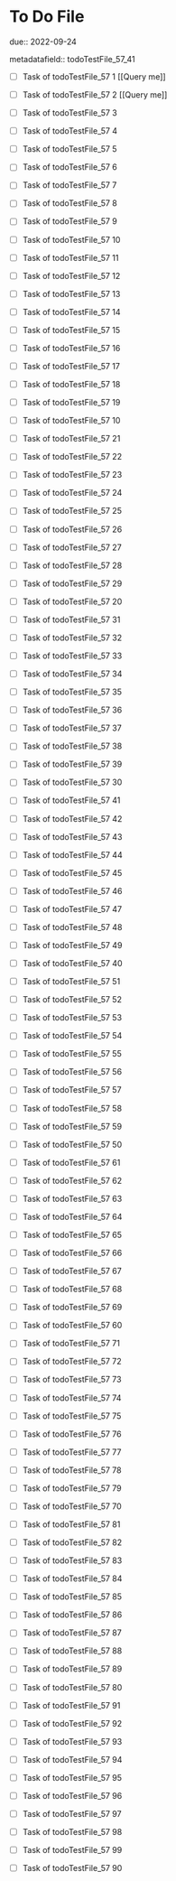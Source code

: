 # To Do File

due:: 2022-09-24

metadatafield:: todoTestFile_57_41

- [ ] Task of todoTestFile_57 1 [[Query me]]
- [ ] Task of todoTestFile_57 2 [[Query me]]
- [ ] Task of todoTestFile_57 3
- [ ] Task of todoTestFile_57 4
- [ ] Task of todoTestFile_57 5
- [ ] Task of todoTestFile_57 6
- [ ] Task of todoTestFile_57 7
- [ ] Task of todoTestFile_57 8
- [ ] Task of todoTestFile_57 9
- [ ] Task of todoTestFile_57 10

- [ ] Task of todoTestFile_57 11 
- [ ] Task of todoTestFile_57 12 
- [ ] Task of todoTestFile_57 13
- [ ] Task of todoTestFile_57 14
- [ ] Task of todoTestFile_57 15
- [ ] Task of todoTestFile_57 16
- [ ] Task of todoTestFile_57 17
- [ ] Task of todoTestFile_57 18
- [ ] Task of todoTestFile_57 19
- [ ] Task of todoTestFile_57 10

- [ ] Task of todoTestFile_57 21 
- [ ] Task of todoTestFile_57 22 
- [ ] Task of todoTestFile_57 23
- [ ] Task of todoTestFile_57 24
- [ ] Task of todoTestFile_57 25
- [ ] Task of todoTestFile_57 26
- [ ] Task of todoTestFile_57 27
- [ ] Task of todoTestFile_57 28
- [ ] Task of todoTestFile_57 29
- [ ] Task of todoTestFile_57 20

- [ ] Task of todoTestFile_57 31 
- [ ] Task of todoTestFile_57 32 
- [ ] Task of todoTestFile_57 33
- [ ] Task of todoTestFile_57 34
- [ ] Task of todoTestFile_57 35
- [ ] Task of todoTestFile_57 36
- [ ] Task of todoTestFile_57 37
- [ ] Task of todoTestFile_57 38
- [ ] Task of todoTestFile_57 39
- [ ] Task of todoTestFile_57 30

- [ ] Task of todoTestFile_57 41 
- [ ] Task of todoTestFile_57 42 
- [ ] Task of todoTestFile_57 43
- [ ] Task of todoTestFile_57 44
- [ ] Task of todoTestFile_57 45
- [ ] Task of todoTestFile_57 46
- [ ] Task of todoTestFile_57 47
- [ ] Task of todoTestFile_57 48
- [ ] Task of todoTestFile_57 49
- [ ] Task of todoTestFile_57 40

- [ ] Task of todoTestFile_57 51 
- [ ] Task of todoTestFile_57 52 
- [ ] Task of todoTestFile_57 53
- [ ] Task of todoTestFile_57 54
- [ ] Task of todoTestFile_57 55
- [ ] Task of todoTestFile_57 56
- [ ] Task of todoTestFile_57 57
- [ ] Task of todoTestFile_57 58
- [ ] Task of todoTestFile_57 59
- [ ] Task of todoTestFile_57 50

- [ ] Task of todoTestFile_57 61 
- [ ] Task of todoTestFile_57 62 
- [ ] Task of todoTestFile_57 63
- [ ] Task of todoTestFile_57 64
- [ ] Task of todoTestFile_57 65
- [ ] Task of todoTestFile_57 66
- [ ] Task of todoTestFile_57 67
- [ ] Task of todoTestFile_57 68
- [ ] Task of todoTestFile_57 69
- [ ] Task of todoTestFile_57 60

- [ ] Task of todoTestFile_57 71 
- [ ] Task of todoTestFile_57 72 
- [ ] Task of todoTestFile_57 73
- [ ] Task of todoTestFile_57 74
- [ ] Task of todoTestFile_57 75
- [ ] Task of todoTestFile_57 76
- [ ] Task of todoTestFile_57 77
- [ ] Task of todoTestFile_57 78
- [ ] Task of todoTestFile_57 79
- [ ] Task of todoTestFile_57 70


- [ ] Task of todoTestFile_57 81 
- [ ] Task of todoTestFile_57 82 
- [ ] Task of todoTestFile_57 83
- [ ] Task of todoTestFile_57 84
- [ ] Task of todoTestFile_57 85
- [ ] Task of todoTestFile_57 86
- [ ] Task of todoTestFile_57 87
- [ ] Task of todoTestFile_57 88
- [ ] Task of todoTestFile_57 89
- [ ] Task of todoTestFile_57 80


- [ ] Task of todoTestFile_57 91 
- [ ] Task of todoTestFile_57 92 
- [ ] Task of todoTestFile_57 93
- [ ] Task of todoTestFile_57 94
- [ ] Task of todoTestFile_57 95
- [ ] Task of todoTestFile_57 96
- [ ] Task of todoTestFile_57 97
- [ ] Task of todoTestFile_57 98
- [ ] Task of todoTestFile_57 99
- [ ] Task of todoTestFile_57 90
